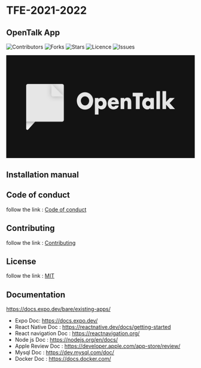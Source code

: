 # TFE-2021-2022
## OpenTalk App


![Contributors](https://img.shields.io/github/contributors/louisbau/TFE-2021-2022?style=plastic)
![Forks](https://img.shields.io/github/forks/louisbau/TFE-2021-2022)
![Stars](https://img.shields.io/github/stars/louisbau/TFE-2021-2022)
![Licence](https://img.shields.io/github/license/louisbau/TFE-2021-2022)
![Issues](https://img.shields.io/github/issues/louisbau/TFE-2021-2022)



![Logo](https://github.com/louisbau/TFE-2021-2022/blob/main/TFE/assets/images/opentalk_logo.jpg)


## Installation manual



## Code of conduct
follow the link : [Code of conduct](https://github.com/louisbau/TFE-2021-2022/blob/main/CODE_OF_CONDUCT.md)

## Contributing
follow the link : [Contributing](https://github.com/louisbau/TFE-2021-2022/blob/main/CONTRIBUTING.md)

## License
follow the link : [MIT](https://github.com/louisbau/TFE-2021-2022/blob/main/LICENSE)

## Documentation

https://docs.expo.dev/bare/existing-apps/


- Expo Doc: https://docs.expo.dev/
- React Native Doc : https://reactnative.dev/docs/getting-started
- React navigation Doc : https://reactnavigation.org/
- Node js Doc : https://nodejs.org/en/docs/
- Apple Review Doc : https://developer.apple.com/app-store/review/
- Mysql Doc : https://dev.mysql.com/doc/
- Docker Doc : https://docs.docker.com/

